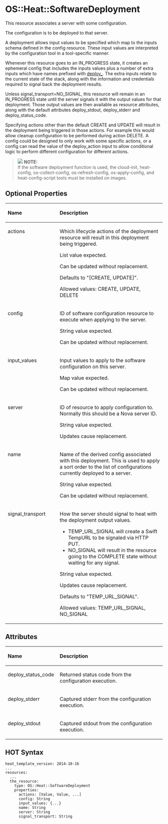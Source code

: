 # OS::Heat::SoftwareDeployment<a name="EN-US_TOPIC_0088407125"></a>

This resource associates a server with some configuration.

The configuration is to be deployed to that server.

A deployment allows input values to be specified which map to the inputs schema defined in the config resource. These input values are interpreted by the configuration tool in a tool-specific manner.

Whenever this resource goes to an IN\_PROGRESS state, it creates an ephemeral config that includes the inputs values plus a number of extra inputs which have names prefixed with  [deploy\_](http://docs.openstack.org/developer/heat/template_guide/openstack.html#id1). The extra inputs relate to the current state of the stack, along with the information and credentials required to signal back the deployment results.

Unless signal\_transport=NO\_SIGNAL, this resource will remain in an IN\_PROGRESS state until the server signals it with the output values for that deployment. Those output values are then available as resource attributes, along with the default attributes deploy\_stdout, deploy\_stderr and deploy\_status\_code.

Specifying actions other than the default CREATE and UPDATE will result in the deployment being triggered in those actions. For example this would allow cleanup configuration to be performed during action DELETE. A config could be designed to only work with some specific actions, or a config can read the value of the deploy\_action input to allow conditional logic to perform different configuration for different actions.

>![](/images/icon-note.gif) **NOTE:**   
>If the software deployment function is used, the cloud-init, heat-config, os-collect-config, os-refresh-config, os-apply-config, and heat-config-script tools must be installed on images.  

## Optional Properties<a name="section99570357293"></a>

<a name="table7994151543015"></a>
<table><thead align="left"><tr id="row7625104145315"><th class="cellrowborder" valign="top" width="33%" id="mcps1.1.3.1.1"><p id="p1599491513010"><a name="p1599491513010"></a><a name="p1599491513010"></a><strong id="b87191421125318"><a name="b87191421125318"></a><a name="b87191421125318"></a>Name</strong></p>
</th>
<th class="cellrowborder" valign="top" width="67%" id="mcps1.1.3.1.2"><p id="p17994171503014"><a name="p17994171503014"></a><a name="p17994171503014"></a><strong id="b1172082119533"><a name="b1172082119533"></a><a name="b1172082119533"></a>Description</strong></p>
</th>
</tr>
</thead>
<tbody><tr id="row2625543538"><td class="cellrowborder" valign="top" width="33%" headers="mcps1.1.3.1.1 "><p id="p7825164755916"><a name="p7825164755916"></a><a name="p7825164755916"></a>actions</p>
</td>
<td class="cellrowborder" valign="top" width="67%" headers="mcps1.1.3.1.2 "><p id="p44563818"><a name="p44563818"></a><a name="p44563818"></a>Which lifecycle actions of the deployment resource will result in this deployment being triggered.</p>
<p id="p65530045"><a name="p65530045"></a><a name="p65530045"></a>List value expected.</p>
<p id="p52899501"><a name="p52899501"></a><a name="p52899501"></a>Can be updated without replacement.</p>
<p id="p6333466"><a name="p6333466"></a><a name="p6333466"></a>Defaults to "[CREATE, UPDATE]".</p>
<p id="p299416152302"><a name="p299416152302"></a><a name="p299416152302"></a>Allowed values: CREATE, UPDATE, DELETE</p>
</td>
</tr>
<tr id="row162517405317"><td class="cellrowborder" valign="top" width="33%" headers="mcps1.1.3.1.1 "><p id="p43248727"><a name="p43248727"></a><a name="p43248727"></a>config</p>
</td>
<td class="cellrowborder" valign="top" width="67%" headers="mcps1.1.3.1.2 "><p id="p53694225"><a name="p53694225"></a><a name="p53694225"></a>ID of software configuration resource to execute when applying to the server.</p>
<p id="p13485980"><a name="p13485980"></a><a name="p13485980"></a>String value expected.</p>
<p id="p699421517304"><a name="p699421517304"></a><a name="p699421517304"></a>Can be updated without replacement.</p>
</td>
</tr>
<tr id="row1462512411537"><td class="cellrowborder" valign="top" width="33%" headers="mcps1.1.3.1.1 "><p id="p18622610"><a name="p18622610"></a><a name="p18622610"></a>input_values</p>
</td>
<td class="cellrowborder" valign="top" width="67%" headers="mcps1.1.3.1.2 "><p id="p33385767"><a name="p33385767"></a><a name="p33385767"></a>Input values to apply to the software configuration on this server.</p>
<p id="p32036448"><a name="p32036448"></a><a name="p32036448"></a>Map value expected.</p>
<p id="p7994161515300"><a name="p7994161515300"></a><a name="p7994161515300"></a>Can be updated without replacement.</p>
</td>
</tr>
<tr id="row46250416534"><td class="cellrowborder" valign="top" width="33%" headers="mcps1.1.3.1.1 "><p id="p44815535"><a name="p44815535"></a><a name="p44815535"></a>server</p>
</td>
<td class="cellrowborder" valign="top" width="67%" headers="mcps1.1.3.1.2 "><p id="p686639"><a name="p686639"></a><a name="p686639"></a>ID of resource to apply configuration to. Normally this should be a Nova server ID.</p>
<p id="p6179751"><a name="p6179751"></a><a name="p6179751"></a>String value expected.</p>
<p id="p4994141583014"><a name="p4994141583014"></a><a name="p4994141583014"></a>Updates cause replacement.</p>
</td>
</tr>
<tr id="row262554205313"><td class="cellrowborder" valign="top" width="33%" headers="mcps1.1.3.1.1 "><p id="p168524251975"><a name="p168524251975"></a><a name="p168524251975"></a>name</p>
</td>
<td class="cellrowborder" valign="top" width="67%" headers="mcps1.1.3.1.2 "><p id="p8744808"><a name="p8744808"></a><a name="p8744808"></a>Name of the derived config associated with this deployment. This is used to apply a sort order to the list of configurations currently deployed to a server.</p>
<p id="p11594415"><a name="p11594415"></a><a name="p11594415"></a>String value expected.</p>
<p id="p3380114316315"><a name="p3380114316315"></a><a name="p3380114316315"></a>Can be updated without replacement.</p>
</td>
</tr>
<tr id="row96257418539"><td class="cellrowborder" valign="top" width="33%" headers="mcps1.1.3.1.1 "><p id="p66732432"><a name="p66732432"></a><a name="p66732432"></a>signal_transport</p>
</td>
<td class="cellrowborder" valign="top" width="67%" headers="mcps1.1.3.1.2 "><p id="p66571835111517"><a name="p66571835111517"></a><a name="p66571835111517"></a>How the server should signal to heat with the deployment output values.</p>
<a name="ul10531133410159"></a><a name="ul10531133410159"></a><ul id="ul10531133410159"><li>TEMP_URL_SIGNAL will create a Swift TempURL to be signaled via HTTP PUT.</li><li>NO_SIGNAL will result in the resource going to the COMPLETE state without waiting for any signal.</li></ul>
<p id="p63720980"><a name="p63720980"></a><a name="p63720980"></a>String value expected.</p>
<p id="p36617913"><a name="p36617913"></a><a name="p36617913"></a>Updates cause replacement.</p>
<p id="p19460165512158"><a name="p19460165512158"></a><a name="p19460165512158"></a>Defaults to "TEMP_URL_SIGNAL".</p>
<p id="p13261011"><a name="p13261011"></a><a name="p13261011"></a>Allowed values: TEMP_URL_SIGNAL, NO_SIGNAL</p>
</td>
</tr>
</tbody>
</table>

## Attributes<a name="section92841445102911"></a>

<a name="table14613114183216"></a>
<table><thead align="left"><tr id="row514019445711"><th class="cellrowborder" valign="top" width="33%" id="mcps1.1.3.1.1"><p id="p1615131413218"><a name="p1615131413218"></a><a name="p1615131413218"></a><strong id="b330816222579"><a name="b330816222579"></a><a name="b330816222579"></a>Name</strong></p>
</th>
<th class="cellrowborder" valign="top" width="67%" id="mcps1.1.3.1.2"><p id="p761581493219"><a name="p761581493219"></a><a name="p761581493219"></a><strong id="b2309152225710"><a name="b2309152225710"></a><a name="b2309152225710"></a>Description</strong></p>
</th>
</tr>
</thead>
<tbody><tr id="row101409412577"><td class="cellrowborder" valign="top" width="33%" headers="mcps1.1.3.1.1 "><p id="p66161014153215"><a name="p66161014153215"></a><a name="p66161014153215"></a>deploy_status_code</p>
</td>
<td class="cellrowborder" valign="top" width="67%" headers="mcps1.1.3.1.2 "><p id="p176181314103220"><a name="p176181314103220"></a><a name="p176181314103220"></a>Returned status code from the configuration execution.</p>
</td>
</tr>
<tr id="row1014014195714"><td class="cellrowborder" valign="top" width="33%" headers="mcps1.1.3.1.1 "><p id="p17619111412322"><a name="p17619111412322"></a><a name="p17619111412322"></a>deploy_stderr</p>
</td>
<td class="cellrowborder" valign="top" width="67%" headers="mcps1.1.3.1.2 "><p id="p66212014113210"><a name="p66212014113210"></a><a name="p66212014113210"></a>Captured stderr from the configuration execution.</p>
</td>
</tr>
<tr id="row20140154115714"><td class="cellrowborder" valign="top" width="33%" headers="mcps1.1.3.1.1 "><p id="p1962214147324"><a name="p1962214147324"></a><a name="p1962214147324"></a>deploy_stdout</p>
</td>
<td class="cellrowborder" valign="top" width="67%" headers="mcps1.1.3.1.2 "><p id="p862351453216"><a name="p862351453216"></a><a name="p862351453216"></a>Captured stdout from the configuration execution.</p>
</td>
</tr>
</tbody>
</table>

## HOT Syntax<a name="section663216542299"></a>

```
heat_template_version: 2014-10-16
...
resources:
  ...
  the_resource:
    type: OS::Heat::SoftwareDeployment
    properties:
      actions: [Value, Value, ...]
      config: String
      input_values: {...}
      name: String
      server: String
      signal_transport: String
```

